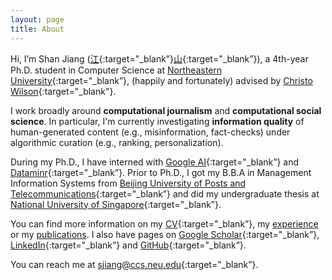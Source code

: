 ```yaml
---
layout: page
title: About
---
```


Hi, I’m Shan Jiang ([江](https://en.wikipedia.org/wiki/Jiang_(surname)#%E6%B1%9F){:target="_blank”}[山](https://en.wikipedia.org/wiki/Radical_46){:target="_blank”}), a 4th-year Ph.D. student in Computer Science at [Northeastern University](https://www.northeastern.edu){:target="_blank”}, (happily and fortunately) advised by [Christo Wilson](https://cbw.sh){:target="_blank"}.

I work broadly around **computational journalism** and **computational social science**. In particular, I'm currently investigating **information quality** of human-generated content (e.g., misinformation, fact-checks) under algorithmic curation (e.g., ranking, personalization).

During my Ph.D., I have interned with [Google AI](https://ai.google){:target="_blank”} and [Dataminr](https://www.dataminr.com){:target="_blank”}. Prior to Ph.D., I got my B.B.A in Management Information Systems from [Beijing University of Posts and Telecommunications](https://english.bupt.edu.cn){:target="_blank”} and did my undergraduate thesis at [National University of Singapore](http://nus.edu.sg){:target="_blank”}.

You can find more information on my [CV](shanjiang-cv.pdf){:target="_blank”}, my [experience](experience) or my [publications](publications). I also have pages on [Google Scholar](https://scholar.google.com/citations?user=0LITOxAAAAAJ){:target="_blank”}, [LinkedIn](https://www.linkedin.com/in/shan-jiang){:target="_blank”} and [GitHub](https://github.com/printfoo){:target="_blank”}.

You can reach me at [sjiang@ccs.neu.edu](mailto:sjiang@ccs.neu.edu){:target="_blank”}. 
